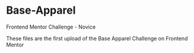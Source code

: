 # Base-Apparel
Frontend Mentor Challenge - Novice

These files are the first upload of the Base Apparel Challenge on Frontend Mentor
